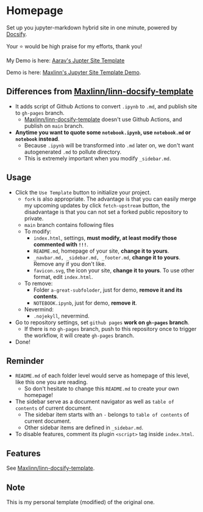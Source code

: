# Homepage

Set up you jupyter-markdown hybrid site in one minute, powered by [Docsify](https://docsify.js.org/).

Your :star: would be high praise for my efforts, thank you!

My Demo is here: [Aarav's Jupter Site Template](https://aaravshah2907.github.io/Aarav-Jupyter-Site-Template/#/)

Demo is here: [Maxlinn's Jupyter Site Template Demo](https://maxlinn.github.io/linn-jupyter-site-template).

## Differences from [Maxlinn/linn-docsify-template](https://github.com/Maxlinn/linn-docsify-template)

- It adds script of Github Actions to convert `.ipynb` to `.md`, and publish site to `gh-pages` branch.
  - [Maxlinn/linn-docsify-template](https://github.com/Maxlinn/linn-docsify-template) doesn't use Github Actions, and publish on `main` branch.
- **Anytime you want to quote some `notebook.ipynb`, use `notebook.md` or `notebook` instead**.
  - Because `.ipynb` will be transformed into `.md` later on, we don't want autogenerated `.md` to pollute directory.
  - This is extremely important when you modify `_sidebar.md`.

## Usage

- Click the `Use Template` button to initialize your project.
  - `fork` is also appropriate. The advantage is that you can easily merge my upcoming updates by click `fetch-upstream` button, the disadvantage is that you can not set a forked public repository to private.
  - `main` branch contains following files
  - To modify:
    - `index.html`, settings, **must modify, at least modify those commented with `!!!`**.
    - `README.md`, homepage of your site, **change it to yours**.
    - `_navbar.md, _sidebar.md, _footer.md`, **change it to yours**. Remove any if you don't like.
    - `favicon.svg`, the icon your site, **change it to yours**. To use other format, edit `index.html`.
  - To remove:
    - Folder `a-great-subfoloder`, just for demo, **remove it and its contents**.
    - `NOTEBOOK.ipynb`, just for demo, **remove it**.
  - Nevermind:
    - `.nojekyll`, nevermind.
- Go to repository settings, set `github pages` **work on `gh-pages` branch**.
  - If there is no `gh-pages` branch, push to this repository once to trigger the workflow, it will create `gh-pages` branch.
- Done!

## Reminder

- `README.md` of each folder level would serve as homepage of this level, like this one you are reading.
  - So don't hesitate to change this `README.md` to create your own homepage!
- The sidebar serve as a document navigator as well as `table of contents` of current document.
  - The sidebar item starts with an `-` belongs to `table of contents` of current document.
  - Other sidebar items are defined in `_sidebar.md`.
- To disable features, comment its plugin `<script>` tag inside `index.html`.

## Features

See [Maxlinn/linn-docsify-template](https://github.com/Maxlinn/linn-docsify-template).

## Note

This is my personal template (modified) of the original one.
